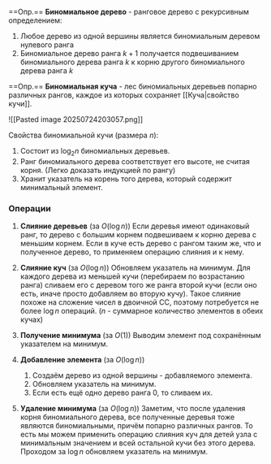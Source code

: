 ==Опр.== **Биномиальное дерево** - ранговое дерево с рекурсивным определением:
1) Любое дерево из одной вершины является биномиальным деревом нулевого ранга
2) Биномиальное дерево ранга $k+1$ получается подвешиванием биномиального дерева ранга $k$ к корню другого биномиального дерева ранга $k$

==Опр.== **Биномиальная куча** - лес биномиальных деревьев попарно различных рангов, каждое из которых сохраняет [[Куча|свойство кучи]].

![[Pasted image 20250724203057.png]]

Свойства биномиальной кучи (размера $n$):
1) Состоит из $\log_2n$ биномиальных деревьев.
2) Ранг биномиального дерева соответствует его высоте, не считая корня. (Легко доказать индукцией по рангу)
3) Хранит указатель на корень того дерева, который содержит минимальный элемент.

### Операции

1) **Слияние деревьев** (за $O(\log n)$)
	Если деревья имеют одинаковый ранг, то дерево с большим корнем подвешиваем к корню дерева с меньшим корнем. Если в куче есть дерево с рангом таким же, что и полученное дерево, то применяем операцию слияния и к нему.

2) **Слияние куч** (за $O(\log n)$)
	Обновляем указатель на минимум. Для каждого дерева из меньшей кучи (перебираем по возрастанию ранга) сливаем его с деревом того же ранга второй кучи (если оно есть, иначе просто добавляем во вторую кучу). Такое слияние похоже на сложение чисел в двоичной СС, поэтому потребуется не более $\log n$ операций. ($n$ - суммарное количество элементов в обеих кучах)

3) **Получение минимума** (за $O(1)$)
	Выводим элемент под сохранённым указателем на минимум.

4) **Добавление элемента** (за $O(\log n)$)
	1) Создаём дерево из одной вершины - добавляемого элемента.
	2) Обновляем указатель на минимум.
	3) Если есть ещё одно дерево ранга 0, то сливаем их.

5) **Удаление минимума** (за $O(\log n)$)
	Заметим, что после удаления корня биномиального дерева, все полученные деревья тоже являются биномиальными, причём попарно различных рангов. То есть мы можем применить операцию слияния куч для детей узла с минимальным значением и всей остальной кучи без этого дерева. Проходом за $\log n$ обновляем указатель на минимум.
